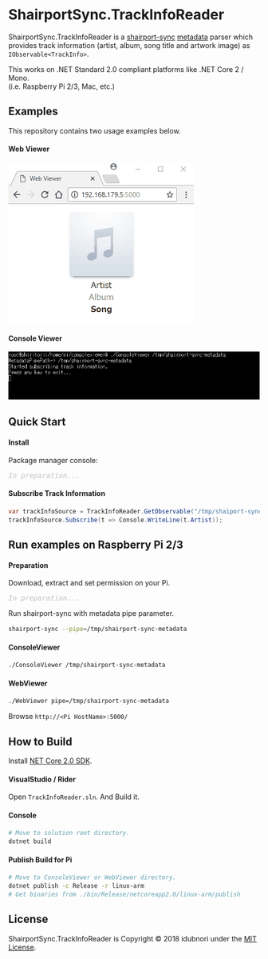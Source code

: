 ﻿ShairportSync.TrackInfoReader
===
ShairportSync.TrackInfoReader is a [shairport-sync](https://github.com/mikebrady/shairport-sync) [metadata](https://github.com/mikebrady/shairport-sync#metadata) parser which provides track information (artist, album, song title and artwork image) as `IObservable<TrackInfo>`.

This works on .NET Standard 2.0 compliant platforms like .NET Core 2 / Mono.<br>
(i.e. Raspberry Pi 2/3, Mac, etc.)
## Examples
This repository contains two usage examples below.
#### Web Viewer
![WebViewer](./docs/web-viewer-demo.gif)

#### Console Viewer
![ConsoleViewer](./docs/console-viewer-demo.gif)

## Quick Start
#### Install
Package manager console:
<pre>
<span style="color: silver;"><i>In preparation...</i></span>
</pre>
#### Subscribe Track Information
```csharp
var trackInfoSource = TrackInfoReader.GetObservable("/tmp/shaiport-sync-metadata");
trackInfoSource.Subscribe(t => Console.WriteLine(t.Artist));
```

## Run examples on Raspberry Pi 2/3
#### Preparation
Download, extract and set permission on your Pi.
<pre>
<span style="color: silver;"><i>In preparation...</i></span>
</pre>
Run shairport-sync with metadata pipe parameter.
```bash
shairport-sync --pipe=/tmp/shairport-sync-metadata
```
#### ConsoleViewer
```bash
./ConsoleViewer /tmp/shairport-sync-metadata
```

#### WebViewer
```bash
./WebViewer pipe=/tmp/shairport-sync-metadata
```

Browse ```http://<Pi HostName>:5000/```<br>

## How to Build
Install [NET Core 2.0 SDK](https://www.microsoft.com/net/download/).
#### VisualStudio / Rider
Open `TrackInfoReader.sln`. And Build it.
#### Console
```bash
# Move to solution root directory.
dotnet build
```

#### Publish Build for Pi
```bash
# Move to ConsoleViewer or WebViewer directory.
dotnet publish -c Release -r linux-arm
# Get binaries from ./bin/Release/netcoreapp2.0/linux-arm/publish
```


## License
ShairportSync.TrackInfoReader is Copyright © 2018 idubnori under the [MIT License](./LICENSE).
